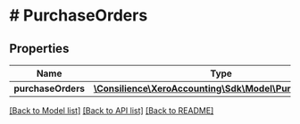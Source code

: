 # # PurchaseOrders

## Properties

Name | Type | Description | Notes
------------ | ------------- | ------------- | -------------
**purchaseOrders** | [**\Consilience\XeroAccounting\Sdk\Model\PurchaseOrder[]**](PurchaseOrder.md) |  | [optional] 

[[Back to Model list]](../../README.md#documentation-for-models) [[Back to API list]](../../README.md#documentation-for-api-endpoints) [[Back to README]](../../README.md)


